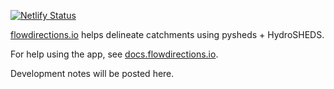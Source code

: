 [![Netlify Status](https://api.netlify.com/api/v1/badges/3904b96f-f6b2-4e10-aabd-44f74873b9a2/deploy-status)](https://app.netlify.com/sites/flowdirections/deploys)

[flowdirections.io](https://flowdirections.io) helps delineate catchments using pysheds + HydroSHEDS.

For help using the app, see [docs.flowdirections.io](https://docs.flowdirections.io).

Development notes will be posted here.
